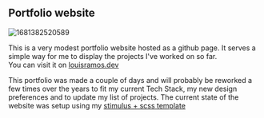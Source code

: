 ## Portfolio website
![1681382520589](https://github.com/wJoenn/portfolio/assets/75388869/6f1201b9-c360-4a46-9702-badfb0a2cd29)

This is a very modest portfolio website hosted as a github page.
It serves a simple way for me to display the projects I've worked on so far.<br>
You can visit it on [louisramos.dev](https://louisramos.dev)

This portfolio was made a couple of days and will probably be reworked a few times over the years to fit my current Tech Stack, my new design preferences and to update my list of projects.
The current state of the website was setup using my [stimulus + scss template](https://github.com/wJoenn/stimulus-boilerplate)
